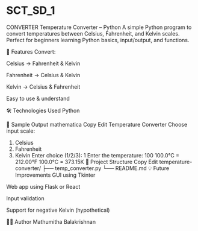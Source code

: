 # SCT_SD_1
CONVERTER
Temperature Converter – Python
A simple Python program to convert temperatures between Celsius, Fahrenheit, and Kelvin scales. Perfect for beginners learning Python basics, input/output, and functions.

📌 Features
Convert:

Celsius → Fahrenheit & Kelvin

Fahrenheit → Celsius & Kelvin

Kelvin → Celsius & Fahrenheit

Easy to use & understand

🛠️ Technologies Used
Python 

🧪 Sample Output
mathematica
Copy
Edit
Temperature Converter
Choose input scale:
1. Celsius
2. Fahrenheit
3. Kelvin
Enter choice (1/2/3): 1
Enter the temperature: 100
100.0°C = 212.00°F
100.0°C = 373.15K
📁 Project Structure
Copy
Edit
temperature-converter/
├── temp_converter.py
└── README.md
💡 Future Improvements
GUI using Tkinter

Web app using Flask or React

Input validation

Support for negative Kelvin (hypothetical)

🧑‍💻 Author
Mathumitha Balakrishnan




